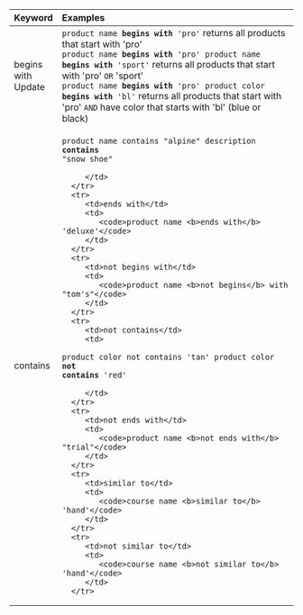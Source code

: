 <table>
   <colgroup>
      <col style="width:15%" />
      <col style="width:85%" />
   </colgroup>
   <thead class="thead" style="text-align:left;">
      <tr>
         <th>Keyword</th>
         <th>Examples</th>
      </tr>
   </thead>
   <tbody class="tbody">
      <tr>
         <td>begins with <span class="label label-beta">Update</span></td>
         <td>
            <code>product name <b>begins with</b> 'pro'</code> returns all products that start with 'pro'<br/>
            <code>product name <b>begins with</b> 'pro' product name <b>begins with</b> 'sport'</code> returns all products that start with 'pro' <code>OR</code> 'sport'<br/>
            <code>product name <b>begins with</b> 'pro' product color <b>begins with</b> 'bl'</code> returns all products that start with 'pro' <code>AND</code> have color that starts with 'bl' (blue or black)</code>
         </td>
      </tr>
      <tr>
         <td>contains</td>
         <td>

<code>product name contains "alpine" description <b>contains</b> "snow shoe"</code>

         </td>
      </tr>
      <tr>
         <td>ends with</td>
         <td>
            <code>product name <b>ends with</b> 'deluxe'</code>
         </td>
      </tr>
      <tr>
         <td>not begins with</td>
         <td>
            <code>product name <b>not begins</b> with "tom's"</code>
         </td>
      </tr>
      <tr>
         <td>not contains</td>
         <td>

<code>product color not contains 'tan' product color <b>not contains</b> 'red'</code>

         </td>
      </tr>
      <tr>
         <td>not ends with</td>
         <td>
            <code>product name <b>not ends with</b> "trial"</code>
         </td>
      </tr>
      <tr>
         <td>similar to</td>
         <td>
            <code>course name <b>similar to</b> 'hand'</code>
         </td>
      </tr>
      <tr>
         <td>not similar to</td>
         <td>
            <code>course name <b>not similar to</b> 'hand'</code>
         </td>
      </tr>
   </tbody>
</table>
